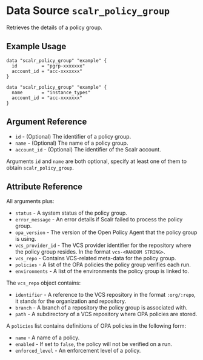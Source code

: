 
# Data Source `scalr_policy_group` 

Retrieves the details of a policy group.

## Example Usage

```hcl
data "scalr_policy_group" "example" {
  id         = "pgrp-xxxxxxx"
  account_id = "acc-xxxxxxx"
}
```

```hcl
data "scalr_policy_group" "example" {
  name       = "instance_types"
  account_id = "acc-xxxxxxx"
}
```

## Argument Reference

* `id` - (Optional) The identifier of a policy group.
* `name` - (Optional) The name of a policy group.
* `account_id` - (Optional) The identifier of the Scalr account.

Arguments `id` and `name` are both optional, specify at least one of them to obtain `scalr_policy_group`.

## Attribute Reference

All arguments plus:

* `status` - A system status of the policy group.
* `error_message` - An error details if Scalr failed to process the policy group.
* `opa_version` -  The version of the Open Policy Agent that the policy group is using. 
* `vcs_provider_id` - The VCS provider identifier for the repository where the policy group resides. In the format `vcs-<RANDOM STRING>`.
* `vcs_repo` - Contains VCS-related meta-data for the policy group.
* `policies` - A list of the OPA policies the policy group verifies each run.
* `environments` - A list of the environments the policy group is linked to.

The `vcs_repo` object contains:

* `identifier` - A reference to the VCS repository in the format `:org/:repo`, it stands for the organization and repository.
* `branch` - A branch of a repository the policy group is associated with.
* `path` - A subdirectory of a VCS repository where OPA policies are stored.

A `policies` list contains definitions of OPA policies in the following form:

* `name` - A name of a policy.
* `enabled` - If set to `false`, the policy will not be verified on a run.
* `enforced_level` - An enforcement level of a policy.

